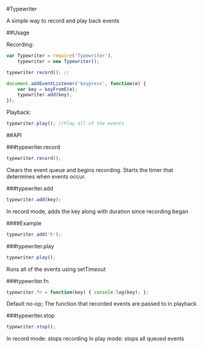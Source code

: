 #Typewriter

A simple way to record and play back events

##Usage

Recording:

```javascript
var Typewriter = require('Typewriter'),
	typewriter = new Typewriter();

typewriter.record(); //

document.addEventListener('keypress', function(e) {
	var key = keyFromE(e);
	typewriter.add(key);
});
```

Playback:

```javascript
typewriter.play(); //Play all of the events
```



##API

###typewriter.record
```javascript
typewriter.record();
```

Clears the event queue and begins recording. Starts the timer that determines when events occur.

###typewriter.add
```javascript
typewriter.add(key);
```

In record mode, adds the key along with duration since recording began 

####Example
```javascript
typewriter.add('h');
```

###typewriter.play
```javascript
typewriter.play();
```

Runs all of the events using setTimeout

###typewriter.fn
```javascript
typewriter.fn = function(key) { console.log(key); };
```

Default no-op; The function that recorded events are passed to in playback

###typewriter.stop
```javascript
typewriter.stop();
```

In record mode: stops recording
In play mode: stops all queued events

